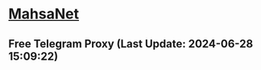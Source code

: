 
# [MahsaNet](https://t.me/mahsa_net)
## Free Telegram Proxy (Last Update: 2024-06-28 15:09:22)

    